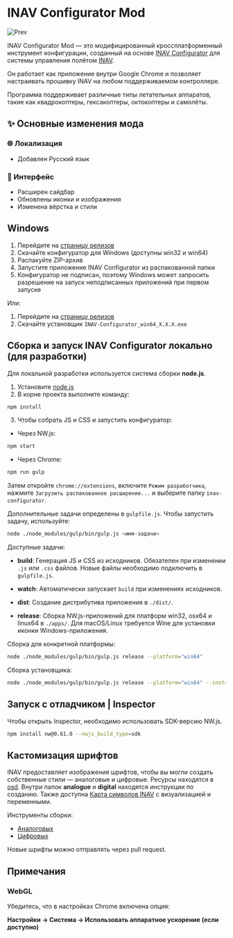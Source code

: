 # INAV Configurator Mod

![Prev](https://github.com/user-attachments/assets/1d308bf2-8e15-4976-9a2a-907771421514)

INAV Configurator Mod — это модифицированный кроссплатформенный инструмент конфигурации, созданный на основе [INAV Configurator](https://github.com/iNavFlight/inav-configurator) для системы управления полётом [INAV](https://github.com/iNavFlight/inav).

Он работает как приложение внутри Google Chrome и позволяет настраивать прошивку INAV на любом поддерживаемом контроллере.

Программа поддерживает различные типы летательных аппаратов, такие как квадрокоптеры, гексакоптеры, октокоптеры и самолёты.

## ✨ Основные изменения мода

### 🌐 Локализация

-   Добавлен Русский язык

### 🎨 Интерфейс

-   Расширен сайдбар
-   Обновлены иконки и изображения
-   Изменена вёрстка и стили

## Windows

1. Перейдите на [страницу релизов](https://github.com/D1ctarors/inav-configurator/releases)
2. Скачайте конфигуратор для Windows (доступны win32 и win64)
3. Распакуйте ZIP-архив
4. Запустите приложение INAV Configurator из распакованной папки
5. Конфигуратор не подписан, поэтому Windows может запросить разрешение на запуск неподписанных приложений при первом запуске

Или:

1. Перейдите на [страницу релизов](https://github.com/D1ctarors/inav-configurator/releases)
2. Скачайте установщик `INAV-Configurator_win64_X.X.X.exe`

## Сборка и запуск INAV Configurator локально (для разработки)

Для локальной разработки используется система сборки **node.js**.

1. Установите [node.js](https://nodejs.org/en)
2. В корне проекта выполните команду:

```bash
npm install
```

3. Чтобы собрать JS и CSS и запустить конфигуратор:

-   Через NW.js:

```bash
npm start
```

-   Через Chrome:

```bash
npm run gulp
```

Затем откройте `chrome://extensions`, включите `Режим разработчика`, нажмите `Загрузить распакованное расширение...` и выберите папку `inav-configurator`.

Дополнительные задачи определены в `gulpfile.js`. Чтобы запустить задачу, используйте:

```bash
node ./node_modules/gulp/bin/gulp.js <имя-задачи>
```

Доступные задачи:

-   **build**: Генерация JS и CSS из исходников. Обязателен при изменении `.js` или `.css` файлов. Новые файлы необходимо подключить в `gulpfile.js`.

-   **watch**: Автоматически запускает `build` при изменениях исходников.

-   **dist**: Создание дистрибутива приложения в `./dist/`.

-   **release**: Сборка NW.js-приложений для платформ win32, osx64 и linux64 в `./apps/`. Для macOS/Linux требуется Wine для установки иконки Windows-приложения.

Сборка для конкретной платформы:

```bash
node ./node_modules/gulp/bin/gulp.js release --platform="win64"
```

Сборка установщика:

```bash
node ./node_modules/gulp/bin/gulp.js release --platform="win64" --installer
```

## Запуск с отладчиком | Inspector

Чтобы открыть Inspector, необходимо использовать SDK-версию NW.js.

```bash
npm install nw@0.61.0 --nwjs_build_type=sdk
```

## Кастомизация шрифтов

INAV предоставляет изображения шрифтов, чтобы вы могли создать собственные стили — аналоговые и цифровые. Ресурсы находятся в [osd](/resources/osd). Внутри папок **analogue** и **digital** находятся инструкции по созданию. Также доступна [Карта символов INAV](/resources/osd/INAV%20Character%20Map.md) с визуализацией и переменными.

Инструменты сборки:

-   [Аналоговых](https://github.com/fiam/max7456tool)
-   [Цифровых](https://github.com/MrD-RC/hdosd-font-tool)

Новые шрифты можно отправлять через pull request.

## Примечания

### WebGL

Убедитесь, что в настройках Chrome включена опция:

**Настройки → Система → Использовать аппаратное ускорение (если доступно)**
